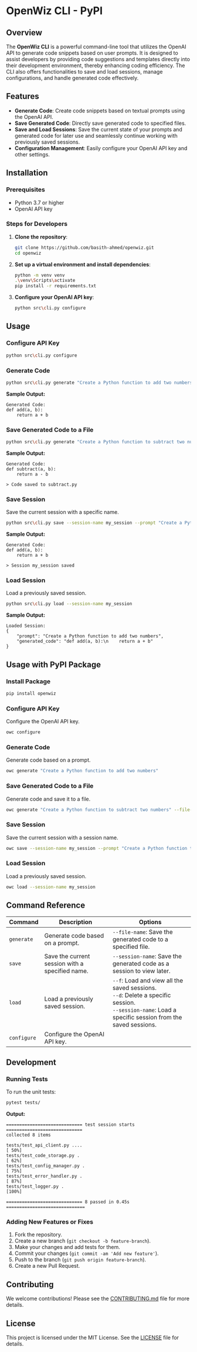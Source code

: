 # OpenWiz CLI - PyPI

## Overview
The **OpenWiz CLI** is a powerful command-line tool that utilizes the OpenAI API to generate code snippets based on user prompts. It is designed to assist developers by providing code suggestions and templates directly into their development environment, thereby enhancing coding efficiency. The CLI also offers functionalities to save and load sessions, manage configurations, and handle generated code effectively.

## Features
- **Generate Code**: Create code snippets based on textual prompts using the OpenAI API.
- **Save Generated Code**: Directly save generated code to specified files.
- **Save and Load Sessions**: Save the current state of your prompts and generated code for later use and seamlessly continue working with previously saved sessions.
- **Configuration Management**: Easily configure your OpenAI API key and other settings.

## Installation

### Prerequisites
- Python 3.7 or higher
- OpenAI API key

### Steps for Developers

1. **Clone the repository**:
    ```bash
    git clone https://github.com/basith-ahmed/openwiz.git
    cd openwiz
    ```

2. **Set up a virtual environment and install dependencies**:
    ```bash
    python -m venv venv
    .\venv\Scripts\activate
    pip install -r requirements.txt
    ```

3. **Configure your OpenAI API key**:
    ```bash
    python src\cli.py configure
    ```

## Usage

### Configure API Key
```bash
python src\cli.py configure
```

### Generate Code
```bash
python src\cli.py generate "Create a Python function to add two numbers"
```

**Sample Output:**
```
Generated Code:
def add(a, b):
    return a + b
```

### Save Generated Code to a File
```bash
python src\cli.py generate "Create a Python function to subtract two numbers" --file-name subtract.py
```

**Sample Output:**
```
Generated Code:
def subtract(a, b):
    return a - b

> Code saved to subtract.py
```

### Save Session
Save the current session with a specific name.

```bash
python src\cli.py save --session-name my_session --prompt "Create a Python function to add two numbers"
```

**Sample Output:**
```
Generated Code:
def add(a, b):
    return a + b

> Session my_session saved
```

### Load Session
Load a previously saved session.

```bash
python src\cli.py load --session-name my_session
```

**Sample Output:**
```
Loaded Session:
{
    "prompt": "Create a Python function to add two numbers",
    "generated_code": "def add(a, b):\n    return a + b"
}
```

## Usage with PyPI Package

### Install Package
```bash
pip install openwiz
```

### Configure API Key
Configure the OpenAI API key.

```bash
owc configure
```

### Generate Code
Generate code based on a prompt.

```bash
owc generate "Create a Python function to add two numbers"
```

### Save Generated Code to a File
Generate code and save it to a file.

```bash
owc generate "Create a Python function to subtract two numbers" --file-name subtract.py
```

### Save Session
Save the current session with a session name.

```bash
owc save --session-name my_session --prompt "Create a Python function to add two numbers"
```

### Load Session
Load a previously saved session.

```bash
owc load --session-name my_session
```

## Command Reference

| Command   | Description                                              | Options                                                              |
|-----------|----------------------------------------------------------|----------------------------------------------------------------------|
| `generate`| Generate code based on a prompt.                         | `--file-name`: Save the generated code to a specified file.         |
| `save`    | Save the current session with a specified name.          | `--session-name`: Save the generated code as a session to view later.|
| `load`    | Load a previously saved session.                         | `--f`: Load and view all the saved sessions.<br>`--d`: Delete a specific session.<br>`--session-name`: Load a specific session from the saved sessions.|
| `configure` | Configure the OpenAI API key.                           |                                                                      |


## Development

### Running Tests
To run the unit tests:

```bash
pytest tests/
```
**Output:**
```
============================= test session starts =============================
collected 8 items

tests/test_api_client.py ....                                              [ 50%]
tests/test_code_storage.py .                                               [ 62%]
tests/test_config_manager.py .                                             [ 75%]
tests/test_error_handler.py .                                              [ 87%]
tests/test_logger.py .                                                     [100%]

============================= 8 passed in 0.45s ==============================
```

### Adding New Features or Fixes
1. Fork the repository.
2. Create a new branch (`git checkout -b feature-branch`).
3. Make your changes and add tests for them.
4. Commit your changes (`git commit -am 'Add new feature'`).
5. Push to the branch (`git push origin feature-branch`).
6. Create a new Pull Request.

## Contributing

We welcome contributions! Please see the [CONTRIBUTING.md](CONTRIBUTING.md) file for more details.

## License

This project is licensed under the MIT License. See the [LICENSE](LICENSE) file for details.